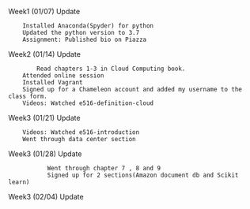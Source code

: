 Week1 (01/07) Update
	
	 	Installed Anaconda(Spyder) for python
	 	Updated the python version to 3.7
	 	Assignment: Published bio on Piazza

Week2 (01/14) Update

    		Read chapters 1-3 in Cloud Computing book.
		Attended online session
		Installed Vagrant
		Signed up for a Chameleon account and added my username to the class form.
		Videos: Watched e516-definition-cloud

Week3 (01/21) Update
		
		Videos: Watched e516-introduction
		Went through data center section
		
Week3 (01/28) Update
               
               Went through chapter 7 , 8 and 9
               Signed up for 2 sections(Amazon document db and Scikit learn)

Week3 (02/04) Update
               
                   
               
               